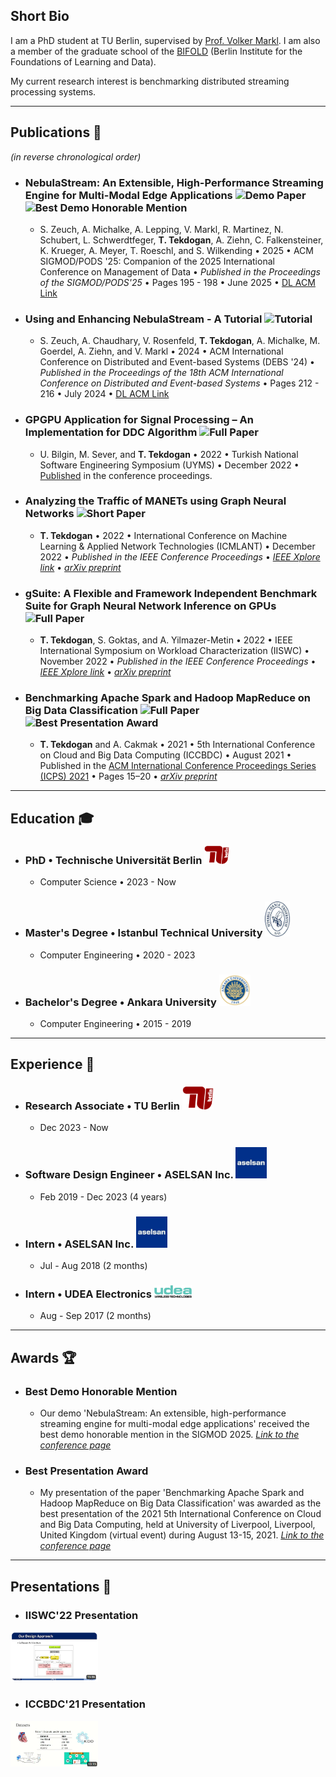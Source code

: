 ## Short Bio
I am a PhD student at TU Berlin, supervised by [Prof. Volker Markl](https://www.tu.berlin/en/dima/about-us/prof-dr-volker-markl).
I am also a member of the graduate school of the [BIFOLD](https://www.bifold.berlin/) (Berlin Institute for the Foundations of Learning and Data).

My current research interest is benchmarking distributed streaming processing systems.

---


## Publications 📜
_(in reverse chronological order)_

- ### NebulaStream: An Extensible, High-Performance Streaming Engine for Multi-Modal Edge Applications ![Demo Paper](https://img.shields.io/badge/Demo%20Paper-brightgreen) ![Best Demo Honorable Mention](https://img.shields.io/badge/Best%20Demo%20Honorable%20Mention-yellow)
  - S. Zeuch, A. Michalke, A. Lepping, V. Markl, R. Martinez, N. Schubert, L. Schwerdtfeger, **T. Tekdogan**, A. Ziehn, C. Falkensteiner, K. Krueger, A. Meyer, T. Roeschl, and S. Wilkending • 2025 • ACM SIGMOD/PODS '25: Companion of the 2025 International Conference on Management of Data • _Published in the Proceedings of the SIGMOD/PODS'25_ • Pages 195 - 198 • June 2025 • [DL ACM Link](https://dl.acm.org/doi/10.1145/3722212.3725118)

- ### Using and Enhancing NebulaStream - A Tutorial ![Tutorial](https://img.shields.io/badge/Tutorial-lightblue)
  - S. Zeuch, A. Chaudhary, V. Rosenfeld, **T. Tekdogan**, A. Michalke, M. Goerdel, A. Ziehn, and V. Markl • 2024 • ACM International Conference on Distributed and Event-based Systems (DEBS '24) • _Published in the Proceedings of the 18th ACM International Conference on Distributed and Event-based Systems_ • Pages 212 - 216 • July 2024 • [DL ACM Link](https://dl.acm.org/doi/10.1145/3629104.3674126)

- ### GPGPU Application for Signal Processing – An Implementation for DDC Algorithm ![Full Paper](https://img.shields.io/badge/Full%20Paper-FF9999)
  - U. Bilgin, M. Sever, and **T. Tekdogan** • 2022 • Turkish National Software Engineering Symposium (UYMS) • December 2022 • [Published](https://ekitap.atauni.edu.tr/index.php/16-ulusal-yazilim-muhendisligi-sempozyumu-bildiri-kitabi/) in the conference proceedings.

- ### Analyzing the Traffic of MANETs using Graph Neural Networks ![Short Paper](https://img.shields.io/badge/Short%20Paper-inactive)
  - **T. Tekdogan** • 2022 • International Conference on Machine Learning & Applied Network Technologies (ICMLANT) • December 2022 • _Published in the IEEE Conference Proceedings_ • [_IEEE Xplore link_](https://ieeexplore.ieee.org/document/9996518) • [_arXiv preprint_](https://arxiv.org/abs/2212.08923)

- ### gSuite: A Flexible and Framework Independent Benchmark Suite for Graph Neural Network Inference on GPUs ![Full Paper](https://img.shields.io/badge/Full%20Paper-FF9999)
  - **T. Tekdogan**, S. Goktas, and A. Yilmazer-Metin • 2022 • IEEE International Symposium on Workload Characterization (IISWC) • November 2022 • _Published in the IEEE Conference Proceedings_ • [_IEEE Xplore link_](https://ieeexplore.ieee.org/abstract/document/9975401) • [_arXiv preprint_](https://arxiv.org/abs/2210.11601)

- ### Benchmarking Apache Spark and Hadoop MapReduce on Big Data Classification ![Full Paper](https://img.shields.io/badge/Full%20Paper-FF9999) ![Best Presentation Award](https://img.shields.io/badge/Best%20Presentation%20Award-yellow)
  - **T. Tekdogan** and A. Cakmak • 2021 • 5th International Conference on Cloud and Big Data Computing (ICCBDC) • August 2021 • Published in the [ACM International Conference Proceedings Series (ICPS) 2021](https://dl.acm.org/doi/fullHtml/10.1145/3481646.3481649) • Pages 15–20 • [_arXiv preprint_](https://arxiv.org/abs/2209.10637)



---

## Education 🎓

- ### PhD • Technische Universität Berlin <img src="./tu.png" width="40">
  - Computer Science • 2023 - Now

- ### Master's Degree • Istanbul Technical University <img src="./itu.jpg" width="40">
  - Computer Engineering • 2020 - 2023

- ### Bachelor's Degree • Ankara University <img src="./au.png" width="50">
  - Computer Engineering • 2015 - 2019

---

## Experience 💼

- ### Research Associate • TU Berlin <img src="./tu.png" width="50">
  - Dec 2023 - Now

- ### Software Design Engineer • ASELSAN Inc.  <img src="./asel.jpg" width="50">
  - Feb 2019 - Dec 2023 (4 years)

- ### Intern • ASELSAN Inc.  <img src="./asel.jpg" width="50">
  - Jul - Aug 2018 (2 months)

- ### Intern • UDEA Electronics  <img src="./udea.png" width="60">
  - Aug - Sep 2017 (2 months)



---

## Awards 🏆

- ### Best Demo Honorable Mention
  - Our demo 'NebulaStream: An extensible, high-performance streaming engine for multi-modal edge applications' received the best demo honorable mention in the SIGMOD 2025. [_Link to the conference page_](https://2025.sigmod.org/sigmod_awards.shtml)

- ### Best Presentation Award
  - My presentation of the paper 'Benchmarking Apache Spark and Hadoop MapReduce on Big Data Classification' was awarded as the best presentation of the 2021 5th International Conference on Cloud and Big Data Computing, held at University of Liverpool, Liverpool, United Kingdom (virtual event) during August 13-15, 2021. [_Link to the conference page_](http://www.iccbdc.org/iccbdc21.html)


---

## Presentations 🎥

- ### IISWC'22 Presentation  
[<img src="./gh1.PNG" width="140">](https://youtu.be/HunX54vqUcc)

- ### ICCBDC'21 Presentation
[<img src="./gh2.PNG" width="140">](https://youtu.be/bikQj8yqIJw)





